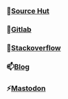 ### 🔭[Source Hut](https://git.sr.ht/~rmpr)
### 🌱[Gitlab](https://gitlab.com/RMPR)
### 💬[Stackoverflow](https://stackoverflow.com/users/8873120/rmpr)
### 📫[Blog](https://rmpr.xyz)
### ⚡[Mastodon](https://hostux.social/@rmpr)
<!--
**RMPR/rmpr** is a ✨ _special_ ✨ repository because its `README.md` (this file) appears on your GitHub profile.

Here are some ideas to get you started:

-  I’m currently working on ...
-  I’m currently learning ...
- 👯 I’m looking to collaborate on ...
- 🤔 I’m looking for help with ...
-  Ask me about ...
-  How to reach me: ...
- 😄 Pronouns: ...
-  Fun fact: ...
-->
